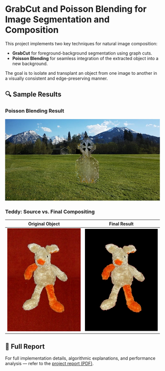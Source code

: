 # GrabCut and Poisson Blending for Image Segmentation and Composition

This project implements two key techniques for natural image composition:

- **GrabCut** for foreground-background segmentation using graph cuts.
- **Poisson Blending** for seamless integration of the extracted object into a new background.

The goal is to isolate and transplant an object from one image to another in a visually consistent and edge-preserving manner.

## 🔍 Sample Results

### Poisson Blending Result
![Grave Result](./my_reasults/PS_res/grave_result.png)

### Teddy: Source vs. Final Compositing
| Original Object | Final Result |
|-----------------|--------------|
| ![Source](./data/imgs/teddy.jpg) | ![Result](./my_reasults/final_img/teddy_result.png) |

## 📄 Full Report

For full implementation details, algorithmic explanations, and performance analysis — refer to the [project report (PDF)](./report.pdf).
